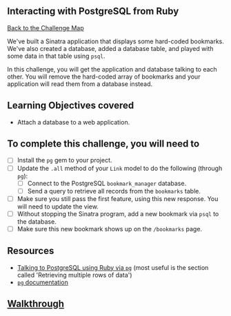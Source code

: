 ## Interacting with PostgreSQL from Ruby

[Back to the Challenge Map](00_challenge_map.md#challenges)

We've built a Sinatra application that displays some hard-coded bookmarks. We've also created a database, added a database table, and played with some data in that table using `psql`.

In this challenge, you will get the application and database talking to each other.  You will remove the hard-coded array of bookmarks and your application will read them from a database instead.

## Learning Objectives covered

* Attach a database to a web application.

## To complete this challenge, you will need to

- [ ] Install the `pg` gem to your project.
- [ ] Update the `.all` method of your `Link` model to do the following (through `pg`):
  - [ ] Connect to the PostgreSQL `bookmark_manager` database.
  - [ ] Send a query to retrieve all records from the `bookmarks` table.
- [ ] Make sure you still pass the first feature, using this new response. You will need to update the view.
- [ ] Without stopping the Sinatra program, add a new bookmark via `psql` to the database.
- [ ] Make sure this new bookmark shows up on the `/bookmarks` page.

## Resources

* [Talking to PostgreSQL using Ruby via `pg`](http://zetcode.com/db/postgresqlruby/) (most useful is the section called 'Retrieving multiple rows of data')
* [`pg` documentation](https://deveiate.org/code/pg/)

## [Walkthrough](walkthroughs/06.md)
